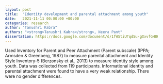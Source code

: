 ```yaml
---
layout: post
title:  "Identity development and parental attachment among youth"
date:   2021-11-11 00:00:00 +00:00
categories: research
author: "Tanushri Kabra"
authors: "<strong>Tanushri Kabra</strong>, Neera Pant"
dissertation: https://docs.google.com/document/d/1fWStiUTqdSu-gXxvfGH8OxNNoy0480KM/edit?usp=sharing&ouid=117064581231813759503&rtpof=true&sd=true
---
```

Used Inventory for Parent and Peer Attachment (Parent subscale) (IPPA; Armsden & Greenberg, 1987) to measure parental attachment and Identity Style Inventory-5 (Berzonsky et al., 2013) to measure identity style among youth. Data was collected from 119 participants. Informational identity and parental attachment were found to have a very weak relationship. There were no gender differences.

